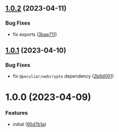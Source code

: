 ## [1.0.2](https://github.com/TopGunBuild/topgun-webcrypto/compare/v1.0.1...v1.0.2) (2023-04-11)


### Bug Fixes

* fix exports ([3bae711](https://github.com/TopGunBuild/topgun-webcrypto/commit/3bae71145d9714128574437e27f10c40848e08e4))

## [1.0.1](https://github.com/TopGunBuild/topgun-webcrypto/compare/v1.0.0...v1.0.1) (2023-04-10)


### Bug Fixes

* fix `@peculiar/webcrypto` dependency ([2b6d001](https://github.com/TopGunBuild/topgun-webcrypto/commit/2b6d0011d0450429cc635349e707837bb283d34a))

# 1.0.0 (2023-04-09)


### Features

* initial ([95d7b1a](https://github.com/TopGunBuild/topgun-webcrypto/commit/95d7b1a1a1b4417b01fc0f1121675dbd885aa4fa))

